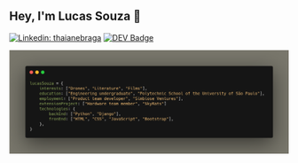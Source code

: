 ## Hey, I'm Lucas Souza  👋
[![Linkedin: thaianebraga](https://img.shields.io/badge/-Linkedin-blue?style=flat-square&logo=Linkedin&logoColor=white&link=https://www.linkedin.com/in/lucasfasouza/)](https://www.linkedin.com/in/lucasfasouza/)
[![DEV Badge](https://img.shields.io/badge/-DEV.to-000?style=flat-square&logo=dev.to&logoColor=white&link=https://dev.to/lucasfsouza)](https://dev.to/lucasfsouza)

![](https://github.com/LucasFASouza/LucasFASouza/blob/master/aboutMe.png?raw=true)
